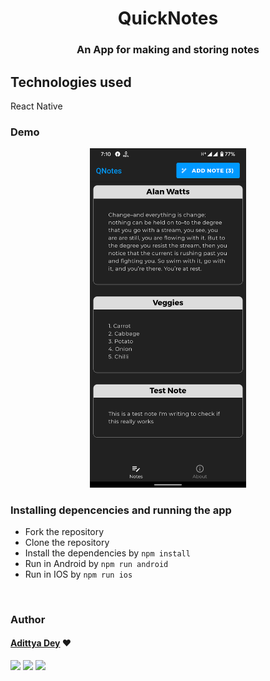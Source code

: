 <h1 align="center" >QuickNotes</h1>
<h3 align="center">An App for making and storing notes</h3>

## Technologies used
React Native

### Demo
<div align="center">
  <img src="demo_M.png" width="250"/>
</div>

### Installing depencencies and running the app
* Fork the repository
* Clone the repository
* Install the dependencies by `npm install`
* Run in Android by `npm run android`
* Run in IOS by `npm run ios`


<br>

### Author

#### [Adittya Dey](https://github.com/adiXcodr) ❤

[<img src="https://image.flaticon.com/icons/svg/185/185964.svg" width="35" padding="10">](https://www.linkedin.com/in/adittya-dey-3966b916b)
[<img src="https://image.flaticon.com/icons/svg/185/185981.svg" width="35" padding="10">](https://www.facebook.com/adittya.dey.3)
[<img src="https://image.flaticon.com/icons/svg/185/185985.svg" width="35" padding="10">](https://www.instagram.com/adixdey/)


<!-- "heroku-postbuild": "NPM_CONFIG_PRODUCTION=false npm install --prefix client && npm run build --prefix client" -->